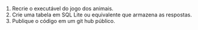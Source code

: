 1.	Recrie o executável do jogo dos animais.
2.	Crie uma tabela em SQL Lite ou equivalente que armazena as respostas.
3.	Publique o código em um git hub público.
